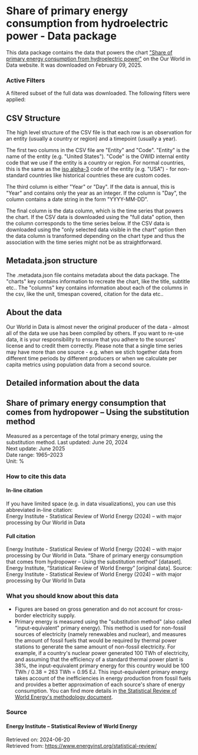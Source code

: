 # Share of primary energy consumption from hydroelectric power - Data package

This data package contains the data that powers the chart ["Share of primary energy consumption from hydroelectric power"](https://ourworldindata.org/grapher/hydro-share-energy?v=1&csvType=full&useColumnShortNames=false) on the Our World in Data website. It was downloaded on February 09, 2025.

### Active Filters

A filtered subset of the full data was downloaded. The following filters were applied:

## CSV Structure

The high level structure of the CSV file is that each row is an observation for an entity (usually a country or region) and a timepoint (usually a year).

The first two columns in the CSV file are "Entity" and "Code". "Entity" is the name of the entity (e.g. "United States"). "Code" is the OWID internal entity code that we use if the entity is a country or region. For normal countries, this is the same as the [iso alpha-3](https://en.wikipedia.org/wiki/ISO_3166-1_alpha-3) code of the entity (e.g. "USA") - for non-standard countries like historical countries these are custom codes.

The third column is either "Year" or "Day". If the data is annual, this is "Year" and contains only the year as an integer. If the column is "Day", the column contains a date string in the form "YYYY-MM-DD".

The final column is the data column, which is the time series that powers the chart. If the CSV data is downloaded using the "full data" option, then the column corresponds to the time series below. If the CSV data is downloaded using the "only selected data visible in the chart" option then the data column is transformed depending on the chart type and thus the association with the time series might not be as straightforward.

## Metadata.json structure

The .metadata.json file contains metadata about the data package. The "charts" key contains information to recreate the chart, like the title, subtitle etc.. The "columns" key contains information about each of the columns in the csv, like the unit, timespan covered, citation for the data etc..

## About the data

Our World in Data is almost never the original producer of the data - almost all of the data we use has been compiled by others. If you want to re-use data, it is your responsibility to ensure that you adhere to the sources' license and to credit them correctly. Please note that a single time series may have more than one source - e.g. when we stich together data from different time periods by different producers or when we calculate per capita metrics using population data from a second source.

## Detailed information about the data


## Share of primary energy consumption that comes from hydropower – Using the substitution method
Measured as a percentage of the total primary energy, using the substitution method.
Last updated: June 20, 2024  
Next update: June 2025  
Date range: 1965–2023  
Unit: %  


### How to cite this data

#### In-line citation
If you have limited space (e.g. in data visualizations), you can use this abbreviated in-line citation:  
Energy Institute - Statistical Review of World Energy (2024) – with major processing by Our World in Data

#### Full citation
Energy Institute - Statistical Review of World Energy (2024) – with major processing by Our World in Data. “Share of primary energy consumption that comes from hydropower – Using the substitution method” [dataset]. Energy Institute, “Statistical Review of World Energy” [original data].
Source: Energy Institute - Statistical Review of World Energy (2024) – with major processing by Our World In Data

### What you should know about this data
* Figures are based on gross generation and do not account for cross-border electricity supply.
* Primary energy is measured using the "substitution method" (also called "input-equivalent" primary energy). This method is used for non-fossil sources of electricity (namely renewables and nuclear), and measures the amount of fossil fuels that would be required by thermal power stations to generate the same amount of non-fossil electricity.
For example, if a country's nuclear power generated 100 TWh of electricity, and assuming that the efficiency of a standard thermal power plant is 38%, the input-equivalent primary energy for this country would be 100 TWh / 0.38 = 263 TWh = 0.95 EJ. This input-equivalent primary energy takes account of the inefficiencies in energy production from fossil fuels and provides a better approximation of each source's share of energy consumption. You can find more details in [the Statistical Review of World Energy's methodology document](https://www.energyinst.org/__data/assets/pdf_file/0003/1055541/Methodology.pdf).

### Source

#### Energy Institute – Statistical Review of World Energy
Retrieved on: 2024-06-20  
Retrieved from: https://www.energyinst.org/statistical-review/  


    